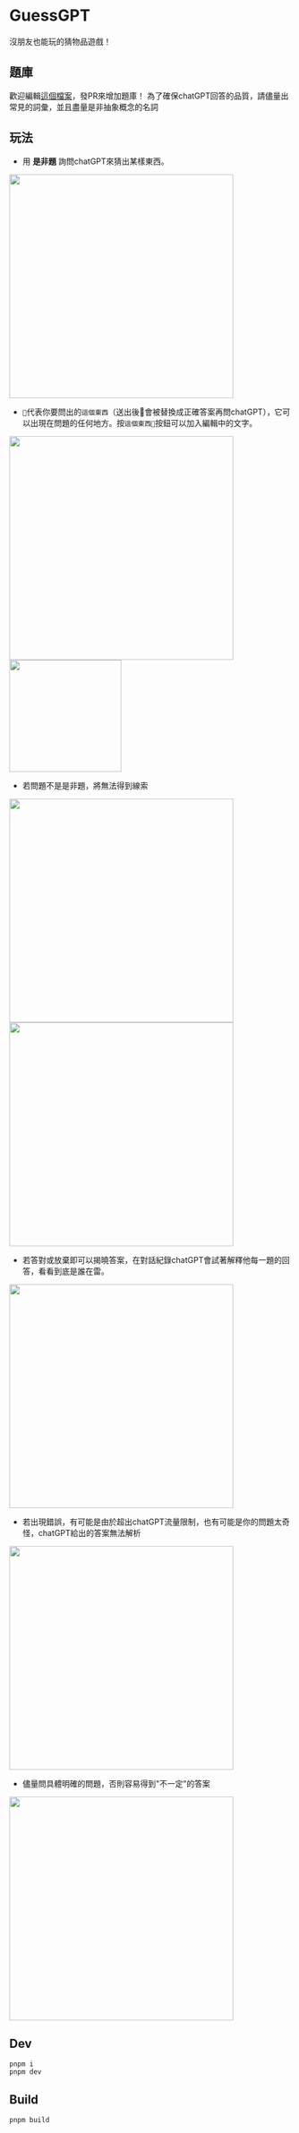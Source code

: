 # GuessGPT
沒朋友也能玩的猜物品遊戲！

## 題庫
歡迎編輯[這個檔案](https://github.com/Lifulifu/guess-gpt/blob/main/src/lib/constants.ts)，發PR來增加題庫！
為了確保chatGPT回答的品質，請儘量出常見的詞彙，並且盡量是非抽象概念的名詞

## 玩法
- 用 **是非題** 詢問chatGPT來猜出某樣東西。
<img width=400 src="https://i.imgur.com/8mz6H6t.png"/>

- `🤔`代表你要問出的`這個東西`（送出後🤔會被替換成正確答案再問chatGPT），它可以出現在問題的任何地方。按`這個東西🤔`按鈕可以加入編輯中的文字。
<img width=400 src="https://i.imgur.com/74aoIrq.png"/>

<img width=200 src="https://i.imgur.com/c8PJnF9.png"/>

- 若問題不是是非題，將無法得到線索
<img width=400 src="https://i.imgur.com/PJThQWz.png"/>

<img width=400 src="https://i.imgur.com/TBR3qfa.png"/>

- 若答對或放棄即可以揭曉答案，在對話紀錄chatGPT會試著解釋他每一題的回答，看看到底是誰在雷。
<img width=400 src="https://i.imgur.com/HQqUEA9.png"/>

- 若出現錯誤，有可能是由於超出chatGPT流量限制，也有可能是你的問題太奇怪，chatGPT給出的答案無法解析
<img width=400 src="https://i.imgur.com/YcA3BDv.png"/>
  
- 儘量問具體明確的問題，否則容易得到"不一定"的答案
<img width=400 src="https://i.imgur.com/pg1C4am.png"/>

## Dev
```
pnpm i
pnpm dev
```

## Build
```
pnpm build
```
